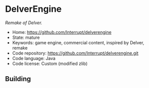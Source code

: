 # DelverEngine

_Remake of Delver._

- Home: https://github.com/Interrupt/delverengine
- State: mature
- Keywords: game engine, commercial content, inspired by Delver, remake
- Code repository: https://github.com/Interrupt/delverengine.git
- Code language: Java
- Code license: Custom (modified zlib)

## Building
